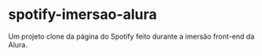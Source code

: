 # spotify-imersao-alura
Um projeto clone da página do Spotify feito durante a imersão front-end da Alura.
